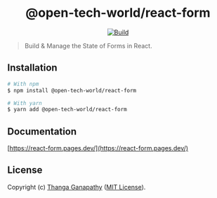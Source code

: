 <div align="center">

# @open-tech-world/react-form
[![Build](https://github.com/open-tech-world/react-form/actions/workflows/build.yml/badge.svg)](https://github.com/open-tech-world/react-form/actions/workflows/build.yml)

</div>

> Build & Manage the State of Forms in React.

## Installation

```bash
# With npm
$ npm install @open-tech-world/react-form

# With yarn
$ yarn add @open-tech-world/react-form
```

## Documentation

[https://react-form.pages.dev/](https://react-form.pages.dev/)

## License

Copyright (c) [Thanga Ganapathy](https://github.com/Thanga-Ganapathy) ([MIT License](./LICENSE)).
